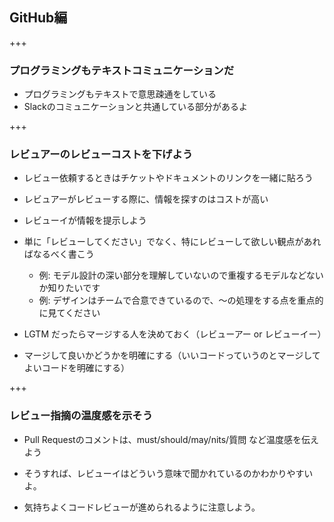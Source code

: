 ## GitHub編

+++

### プログラミングもテキストコミュニケーションだ

* プログラミングもテキストで意思疎通をしている
* Slackのコミュニケーションと共通している部分があるよ

+++

### レビュアーのレビューコストを下げよう

* レビュー依頼するときはチケットやドキュメントのリンクを一緒に貼ろう
* レビュアーがレビューする際に、情報を探すのはコストが高い
* レビューイが情報を提示しよう
* 単に「レビューしてください」でなく、特にレビューして欲しい観点があればなるべく書こう
    * 例: モデル設計の深い部分を理解していないので重複するモデルなどないか知りたいです
    * 例: デザインはチームで合意できているので、〜の処理をする点を重点的に見てください

* LGTM だったらマージする人を決めておく（レビューアー or レビューイー）
* マージして良いかどうかを明確にする（いいコードっていうのとマージしてよいコードを明確にする）

+++

### レビュー指摘の温度感を示そう


* Pull Requestのコメントは、must/should/may/nits/質問 など温度感を伝えよう

* そうすれば、レビューイはどういう意味で聞かれているのかわかりやすいよ。
* 気持ちよくコードレビューが進められるように注意しよう。

